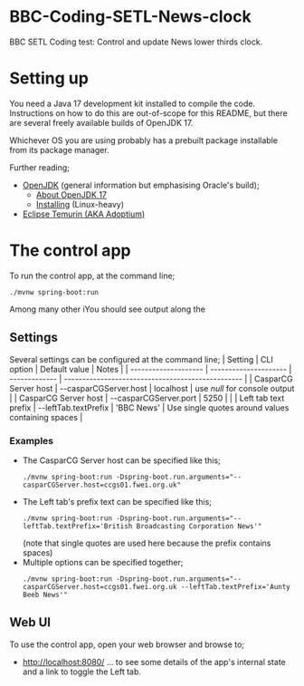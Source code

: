 # BBC-Coding-SETL-News-clock
BBC SETL Coding test: Control and update News lower thirds clock.

# Setting up
You need a Java 17 development kit installed to compile the code. Instructions on how to do this are out-of-scope for this README, but there are several freely available builds of OpenJDK 17.

Whichever OS you are using probably has a prebuilt package installable from its package manager.

Further reading;
* [OpenJDK](https://openjdk.org/) (general information but emphasising Oracle's build);
  * [About OpenJDK 17](https://openjdk.org/projects/jdk/17/)
  * [Installing](https://openjdk.org/install/) (Linux-heavy)
* [Eclipse Temurin (AKA Adoptium)](https://projects.eclipse.org/projects/adoptium.temurin/downloads)

# The control app
To run the control app, at the command line;
```
./mvnw spring-boot:run
```
Among many other iYou should see output along the

## Settings
Several settings can be configured at the command line; 
| Setting              | CLI option            | Default value | Notes                                             |
| -------------------- | --------------------- | ------------- | ------------------------------------------------- |
| CasparCG Server host | --casparCGServer.host | localhost     | use *null* for console output                     | 
| CasparCG Server host | --casparCGServer.port | 5250          |                                                   |
| Left tab text prefix | --leftTab.textPrefix  | 'BBC News'    | Use single quotes around values containing spaces |
### Examples
* The CasparCG Server host can be specified like this;
  ```
  ./mvnw spring-boot:run -Dspring-boot.run.arguments="--casparCGServer.host=ccgs01.fwei.org.uk"
  ```
* The Left tab's prefix text can be specified like this;
  ```
  ./mvnw spring-boot:run -Dspring-boot.run.arguments="--leftTab.textPrefix='British Broadcasting Corporation News'"
  ```
  (note that single quotes are used here because the prefix contains spaces) 
* Multiple options can be specified together;
  ```
  ./mvnw spring-boot:run -Dspring-boot.run.arguments="--casparCGServer.host=ccgs01.fwei.org.uk --leftTab.textPrefix='Aunty Beeb News'"
  ```
## Web UI
To use the control app, open your web browser and browse to;
* [http://localhost:8080/](http://localhost:8080/)
... to see some details of the app's internal state and a link to toggle the Left tab.